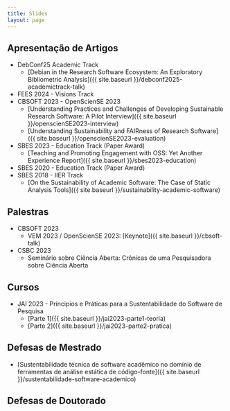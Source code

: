 ```yaml
---
title: Slides
layout: page
---
```


## Apresentação de Artigos

* DebConf25 Academic Track
   * [Debian in the Research Software Ecosystem: An Exploratory Bibliometric Analysis]({{ site.baseurl }}/debconf2025-academictrack-talk)
* FEES 2024 - Visions Track 
* CBSOFT 2023 - OpenScienSE 2023
   * [Understanding Practices and Challenges of Developing Sustainable Research Software: A Pilot Interview]({{ site.baseurl }}/openscienSE2023-interview)
   * [Understanding Sustainability and FAIRness of Research Software]({{ site.baseurl }}/openscienSE2023-evaluation)
* SBES 2023 - Education Track (Paper Award)
   * [Teaching and Promoting Engagement with OSS: Yet Another Experience Report]({{ site.baseurl }}/sbes2023-education)
* SBES 2020 - Education Track (Paper Award)
* SBES 2018 - IIER Track
   * [On the Sustainability of Academic Software: The Case of Static Analysis Tools]({{ site.baseurl }}/sustainability-academic-software)

## Palestras

* CBSOFT 2023
   * VEM 2023 / OpenScienSE 2023: [Keynote]({{ site.baseurl }}/cbsoft-talk)
* CSBC 2023
   * Seminário sobre Ciência Aberta: Crônicas de uma Pesquisadora sobre Ciência Aberta


## Cursos

* JAI 2023 - Príncipios e Práticas para a Sustentabilidade do Software de Pesquisa
   * [Parte 1]({{ site.baseurl }}/jai2023-parte1-teoria)
   * [Parte 2]({{ site.baseurl }}/jai2023-parte2-pratica)


## Defesas de Mestrado
 
* [Sustentabilidade técnica de software acadêmico no domínio de ferramentas de análise estática de código-fonte]({{ site.baseurl }}/sustentabilidade-software-academico)

## Defesas de Doutorado


